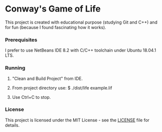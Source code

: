 # Conway's Game of Life

This project is created with educational purpose (studying Git and C++) and for fun (because I found fascinating how it works).


### Prerequisites

I prefer to use NetBeans IDE 8.2 with C/C++ toolchain under Ubuntu 18.04.1 LTS.


### Running

1. "Clean and Build Project" from IDE.

2. From project directory use:
$ ./dist/life example.lif

3. Use Ctrl+C to stop.


### License

This project is licensed under the MIT License - see the [LICENSE](LICENSE) file for details.

